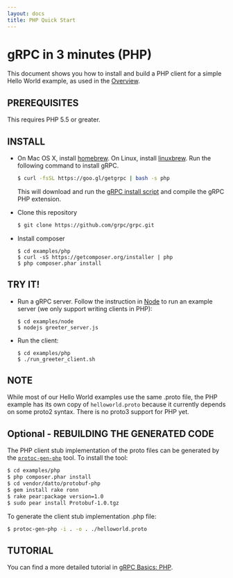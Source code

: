 ```yaml
---
layout: docs
title: PHP Quick Start
---
```


<h1 class="page-header">gRPC in 3 minutes (PHP)</h1>

This document shows you how to install and build a PHP client for a simple Hello World example, as used in the [Overview](/docs/index.shtml).

PREREQUISITES
-------------

This requires PHP 5.5 or greater.

INSTALL
-------
 - On Mac OS X, install [homebrew][]. On Linux, install [linuxbrew][]. Run the following command to install gRPC.

   ```sh
   $ curl -fsSL https://goo.gl/getgrpc | bash -s php
   ```
   This will download and run the [gRPC install script][] and compile the gRPC PHP extension.

 - Clone this repository

   ```sh
   $ git clone https://github.com/grpc/grpc.git
   ```

 - Install composer

   ```
   $ cd examples/php
   $ curl -sS https://getcomposer.org/installer | php
   $ php composer.phar install
   ```

TRY IT!
-------

 - Run a gRPC server. Follow the instruction in [Node][] to run an example server (we only support writing clients in PHP):

   ```
   $ cd examples/node
   $ nodejs greeter_server.js
   ```

 - Run the client:

   ```
   $ cd examples/php
   $ ./run_greeter_client.sh
   ```

NOTE
----

While most of our Hello World examples use the same .proto file, the PHP example has its own copy of `helloworld.proto` because it currently depends on
some proto2 syntax. There is no proto3 support for PHP yet.

Optional - REBUILDING THE GENERATED CODE
----------------------------------------

The PHP client stub implementation of the proto files can be generated by the [`protoc-gen-php`](https://github.com/datto/protobuf-php) tool. To install the tool:

```sh
$ cd examples/php
$ php composer.phar install
$ cd vendor/datto/protobuf-php
$ gem install rake ronn
$ rake pear:package version=1.0
$ sudo pear install Protobuf-1.0.tgz
```

To generate the client stub implementation .php file:

```sh
$ protoc-gen-php -i . -o . ./helloworld.proto
```

TUTORIAL
--------

You can find a more detailed tutorial in [gRPC Basics: PHP](/docs/tutorials/basic/php.html).

[homebrew]:http://brew.sh
[linuxbrew]:https://github.com/Homebrew/linuxbrew#installation
[gRPC install script]:https://raw.githubusercontent.com/grpc/homebrew-grpc/master/scripts/install
[Node]:/docs/installation/node
